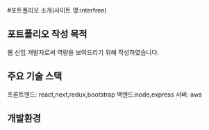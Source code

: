 #포트폴리오 소개(사이트 명:interfree)

## 포트폴리오 작성 목적 
   웹 신입 개발자로써 역량을 보여드리기 위해 작성하였습니다.

## 주요 기술 스택 
   프론트엔드: react,next,redux,bootstrap
   백엔드:node,express
   서버: aws  


## 개발환경
   